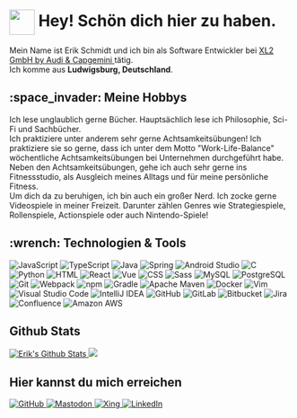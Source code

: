 <h1> <img align="center" src="https://meritt-gifs.s3-us-west-1.amazonaws.com/nerd-life/bulba-dance.gif" width="45" /> Hey! Schön dich hier zu haben. </h1>

<!-- Zitat hinzufügen! -->

<p> Mein Name ist Erik Schmidt und ich bin als Software Entwickler bei <a href="https://xl2.de/">XL2 GmbH by Audi & Capgemini </a> tätig. </br> Ich komme aus <b>Ludwigsburg, Deutschland</b>. </p>

<h2> :space_invader: Meine Hobbys </h2>
<p> Ich lese unglaublich gerne Bücher. Hauptsächlich lese ich Philosophie, Sci-Fi und Sachbücher. </br> Ich praktiziere unter anderem sehr gerne Achtsamkeitsübungen! Ich praktiziere sie so gerne, dass ich unter dem Motto "Work-Life-Balance" wöchentliche Achtsamkeitsübungen bei Unternehmen durchgeführt habe. </br> Neben den Achtsamkeitsübungen, gehe ich auch sehr gerne ins Fitnessstudio, als Ausgleich meines Alltags und für meine persönliche Fitness. </br> Um dich da zu beruhigen, ich bin auch ein großer Nerd. Ich zocke gerne Videospiele in meiner Freizeit. Darunter zählen Genres wie Strategiespiele, Rollenspiele, Actionspiele oder auch Nintendo-Spiele!</p>

<h2> :wrench: Technologien & Tools </h2>
<p>
<img alt="JavaScript" src="https://img.shields.io/badge/-JavaScript-F7DF1E?style=flat-square&logo=javaScript&logoColor=gray">
<img alt="TypeScript" src="https://img.shields.io/badge/-TypeScript-3178C6?style=flat-square&logo=typescript&logoColor=white">
<img alt="Java" src="https://img.shields.io/badge/-Java-007396?style=flat-square&logo=java&logoColor=white">
<img alt="Spring" src="https://img.shields.io/badge/-Spring-6DB33F?style=flat-square&logo=spring&logoColor=white">
<img alt="Android Studio" src="https://img.shields.io/badge/-Android Studio-3DDC84?style=flat-square&logo=android-Studio&logoColor=gray">
<img alt="C" src="https://img.shields.io/badge/-C-A8B9CC?style=flat-square&logo=c&logoColor=gray">
<img alt="Python" src="https://img.shields.io/badge/-Python-3776AB?style=flat-square&logo=python&logoColor=white">
<img alt="HTML" src="https://img.shields.io/badge/-HTML-E34F26?style=flat-square&logo=html5&logoColor=white">
<img alt="React" src="https://img.shields.io/badge/-React-61DAFB?style=flat-square&logo=react&logoColor=gray">
<img alt="Vue" src="https://img.shields.io/badge/-Vue-4FC08D?style=flat-square&logo=vue.js&logoColor=white">
<img alt="CSS" src="https://img.shields.io/badge/-CSS-1572B6?style=flat-square&logo=css3&logoColor=white">
<img alt="Sass" src="https://img.shields.io/badge/-Sass-CC6699?style=flat-square&logo=sass&logoColor=white">
<img alt="MySQL" src="https://img.shields.io/badge/-MySQL-4479A1?style=flat-square&logo=mysql&logoColor=white">
<img alt="PostgreSQL" src="https://img.shields.io/badge/-PostgreSQL-336791?style=flat-square&logo=postgresql&logoColor=white">
<img alt="Git" src="https://img.shields.io/badge/-Git-F05032?style=flat-square&logo=git&logoColor=white">
<img alt="Webpack" src="https://img.shields.io/badge/-Webpack-8DD6F9?style=flat-square&logo=webpack&logoColor=gray">
<img alt="npm" src="https://img.shields.io/badge/-NPM-CB3837?style=flat-square&logo=npm&logoColor=white">
<img alt="Gradle" src="https://img.shields.io/badge/-Gradle-02303A?style=flat-square&logo=gradle&logoColor=white">
<img alt="Apache Maven" src="https://img.shields.io/badge/-Apache Maven-C71A36?style=flat-square&logo=apache-maven&logoColor=white">
<img alt="Docker" src="https://img.shields.io/badge/-Docker-2496ED?style=flat-square&logo=docker&logoColor=white">
<img alt="Vim" src="https://img.shields.io/badge/-Vim-019733?style=flat-square&logo=vim&logoColor=white">
<img alt="Visual Studio Code" src="https://img.shields.io/badge/-Visual Studio Code-007ACC?style=flat-square&logo=Visual-studio-code&logoColor=white">
<img alt="IntelliJ IDEA" src="https://img.shields.io/badge/-IntelliJ IDEA-000000?style=flat-square&logo=intellij-idea&logoColor=white">
<img alt="GitHub" src="https://img.shields.io/badge/-GitHub-181717?style=flat-square&logo=github&logoColor=white">
<img alt="GitLab" src="https://img.shields.io/badge/-GitLab-FCA121?style=flat-square&logo=gitlab&logoColor=gray">
<img alt="Bitbucket" src="https://img.shields.io/badge/-Bitbucket-0052CC?style=flat-square&logo=bitbucket&logoColor=white">
<img alt="Jira" src="https://img.shields.io/badge/-Jira-0052CC?style=flat-square&logo=jira&logoColor=white">
<img alt="Confluence" src="https://img.shields.io/badge/-Confluence-172B4D?stlye=flat-square&logo=confluence&logoColor=white">
<img alt="Amazon AWS" src="https://img.shields.io/badge/-Amazon AWS-232F3E?style=flat-square&logo=amazonaws&logoColor=white">
</p>

<h2> Github Stats </h2>
<a href="https://github.com/erik-schmidt/erik-schmidt">
<img src="https://github-readme-stats.vercel.app/api/?username=erik-schmidt&count_private=true" alt="Erik's Github Stats">
</a>
<a href="https://github.com/erik-schmidt/erik-schmidt">
<img src="https://github-readme-stats.vercel.app/api/top-langs/?username=erik-schmidt&layout=compact">
</a>

<h2> Hier kannst du mich erreichen </h2>
<a href="https://github.com/erik-schmidt">
<img alt="GitHub" src="https://img.shields.io/badge/-GitHub-181717?style=for-the-badge&logo=github&logoColor=white">
</a>
<a href="https://mastodon.online/@erschmid" rel="me">
<img alt="Mastodon" src="https://img.shields.io/badge/-Mastodon-563acc?style=for-the-badge&logo=mastodon&logoColor=white">
</a>
<a href="https://www.xing.com/profile/Erik_Schmidt96/cv">
<img alt="Xing" src="https://img.shields.io/badge/-Xing-006567?style=for-the-badge&logo=xing&logoColor=white">
</a>
<a href="https://www.linkedin.com/in/erik-schmidt-/">
<img alt="LinkedIn" src="https://img.shields.io/badge/LinkedIn-0077B5?style=for-the-badge&logo=linkedin&logoColor=white">
</a>
